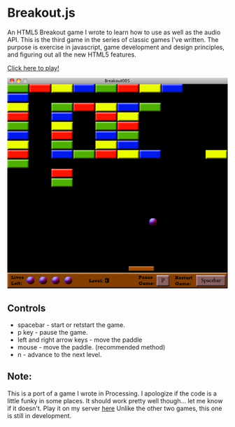 Breakout.js
======

An HTML5 Breakout game I wrote to learn how to use  <canvas> as well as the audio API. This is the third game in the
series of classic games I've written. The purpose is exercise in javascript, game development and design principles, and 
figuring out all the new HTML5 features.

[Click here to play!](https://projects-galcohen.rhcloud.com/breakout)

![breakout](breakout_large.jpg)

Controls
------------
* spacebar - start or retstart the game.
* p key - pause the game.
* left and right arrow keys - move the paddle
* mouse - move the paddle. (recommended method)
* n - advance to the next level.

Note:
------
This is a port of a game I wrote in Processing. I apologize if the code is a little funky in some places. It should work pretty well though... let me know if it doesn't.
Play it on my server [here](http://projects-galcohen.rhcloud.com/breakout/) 
Unlike the other two games, this one is still in development. 

